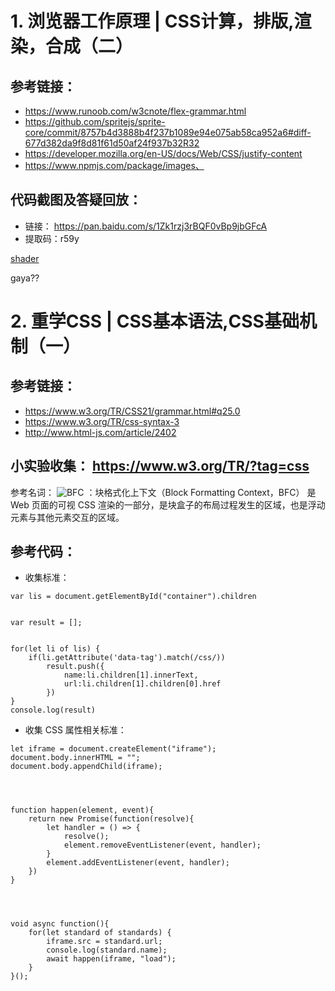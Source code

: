 # 1. 浏览器工作原理 | CSS计算，排版,渲染，合成（二）
## 参考链接：
* https://www.runoob.com/w3cnote/flex-grammar.html
* https://github.com/spritejs/sprite-core/commit/8757b4d3888b4f237b1089e94e075ab58ca952a6#diff-677d382da9f8d81f61d50af24f937b32R32
* https://developer.mozilla.org/en-US/docs/Web/CSS/justify-content
* https://www.npmjs.com/package/images、

## 代码截图及答疑回放：
* 链接： https://pan.baidu.com/s/1Zk1rzj3rBQF0vBp9jbGFcA
* 提取码：r59y

[shader](https://en.wikipedia.org/wiki/Shader)

gaya??

# 2. 重学CSS | CSS基本语法,CSS基础机制（一）

## 参考链接：
* https://www.w3.org/TR/CSS21/grammar.html#q25.0
* https://www.w3.org/TR/css-syntax-3
* http://www.html-js.com/article/2402
## 小实验收集： https://www.w3.org/TR/?tag=css
参考名词：
![BFC](https://developer.mozilla.org/zh-CN/docs/Web/Guide/CSS/Block_formatting_context) ：块格式化上下文（Block Formatting Context，BFC） 是 Web 页面的可视 CSS 渲染的一部分，是块盒子的布局过程发生的区域，也是浮动元素与其他元素交互的区域。
## 参考代码：
* 收集标准：
```
var lis = document.getElementById("container").children


var result = [];


for(let li of lis) {
    if(li.getAttribute('data-tag').match(/css/))
        result.push({
            name:li.children[1].innerText,
            url:li.children[1].children[0].href
        })
}
console.log(result)
```

* 收集 CSS 属性相关标准：
```
let iframe = document.createElement("iframe");
document.body.innerHTML = "";
document.body.appendChild(iframe);




function happen(element, event){
    return new Promise(function(resolve){
        let handler = () => {
            resolve();
            element.removeEventListener(event, handler);
        }
        element.addEventListener(event, handler);
    })
}




void async function(){
    for(let standard of standards) {
        iframe.src = standard.url;
        console.log(standard.name);
        await happen(iframe, "load");
    }
}();

```